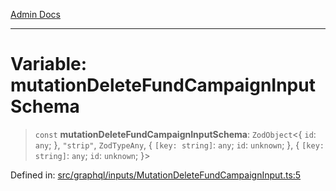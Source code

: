 [Admin Docs](/)

***

# Variable: mutationDeleteFundCampaignInputSchema

> `const` **mutationDeleteFundCampaignInputSchema**: `ZodObject`\<\{ `id`: `any`; \}, `"strip"`, `ZodTypeAny`, \{ `[key: string]`: `any`;  `id`: `unknown`; \}, \{ `[key: string]`: `any`;  `id`: `unknown`; \}\>

Defined in: [src/graphql/inputs/MutationDeleteFundCampaignInput.ts:5](https://github.com/PalisadoesFoundation/talawa-api/blob/be5955174726b793a9d0896706e81c3e939858bf/src/graphql/inputs/MutationDeleteFundCampaignInput.ts#L5)
